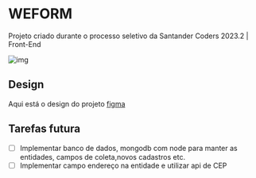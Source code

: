 # WEFORM

Projeto criado durante o processo seletivo da Santander Coders 2023.2 | Front-End

![img](https://i.imgur.com/kHxsS1S.png)

## Design

Aqui está o design do projeto [figma](https://www.figma.com/file/rQRDro1gtuJnwZmKfpwbak/We-Form-(Copy)?node-id=0%3A1&mode=dev )


## Tarefas futura

- [ ] Implementar banco de dados, mongodb com node para manter as entidades, campos de coleta,novos cadastros etc. 
- [ ]  Implementar campo endereço na entidade e utilizar api de CEP
